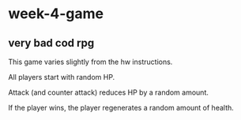 # week-4-game
## very bad cod rpg


This game varies slightly from the hw instructions.

All players start with random HP.

Attack (and counter attack) reduces HP by a random amount.

If the player wins, the player regenerates a random amount of health.